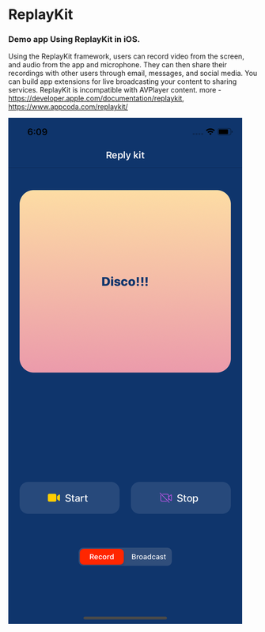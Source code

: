 # ReplayKit


### Demo app Using ReplayKit in iOS.

Using the ReplayKit framework, users can record video from the screen, and audio from the app and microphone. They can then share their recordings with other users through email, messages, and social media. You can build app extensions for live broadcasting your content to sharing services. ReplayKit is incompatible with AVPlayer content. more - https://developer.apple.com/documentation/replaykit, https://www.appcoda.com/replaykit/



![alt text](https://github.com/rvndios/ReplayKit/blob/e3dc2a9ffeaa1e2a31e7da58b22b74fefeaea9f0/ReplayKitDemo/screen.png "Logo Title Text 1")




